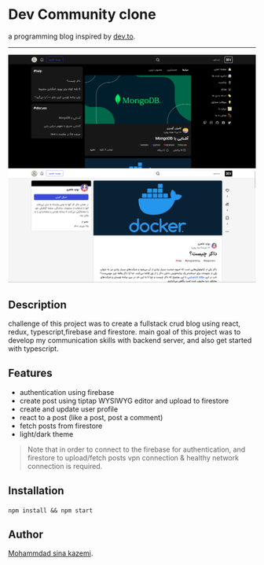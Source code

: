 # Dev Community clone

a programming blog inspired by [dev.to](https://dev.to/).

---

![landing page](./src/assets/images/screenshots/landing.png)
![landing page](./src/assets/images/screenshots/post.png)

## Description

challenge of this project was to create a fullstack crud blog using react, redux, typescript,firebase and firestore.
main goal of this project was to develop my communication skills with backend server, and also get started with typescript.

## Features

- authentication using firebase
- create post using tiptap WYSIWYG editor and upload to firestore
- create and update user profile
- react to a post (like a post, post a comment)
- fetch posts from firestore
- light/dark theme

> Note that in order to connect to the firebase for authentication, and firestore to upload/fetch posts vpn connection & healthy network connection is required.

## Installation

`npm install && npm start`

## Author

[Mohammdad sina kazemi](https://github.com/m-sina-k/).
